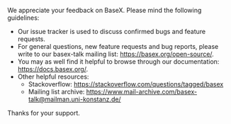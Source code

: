 We appreciate your feedback on BaseX. Please mind the following guidelines:

* Our issue tracker is used to discuss confirmed bugs and feature requests.
* For general questions, new feature requests and bug reports, please write to our
   basex-talk mailing list: https://basex.org/open-source/.
* You may as well find it helpful to browse through our documentation:
   https://docs.basex.org/.
* Other helpful resources:
   * Stackoverflow: https://stackoverflow.com/questions/tagged/basex
   * Mailing list archive: https://www.mail-archive.com/basex-talk@mailman.uni-konstanz.de/

Thanks for your support.
